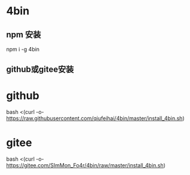 # 4bin

npm 安装
-----------------
npm i -g 4bin


github或gitee安装
------------------------
# github
bash <(curl -o- https://raw.githubusercontent.com/qiufeihai/4bin/master/install_4bin.sh)
# gitee
bash <(curl -o- https://gitee.com/SImMon_Fo4r/4bin/raw/master/install_4bin.sh)
